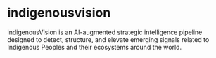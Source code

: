 # indigenousvision
indigenousVision is an AI-augmented strategic intelligence pipeline designed to detect, structure, and elevate emerging signals related to Indigenous Peoples and their ecosystems around the world.
